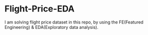 # Flight-Price-EDA
I am solving flight price dataset in this repo, by using the FE(Featured Engineering) &amp; EDA(Exploratory data analysis).
